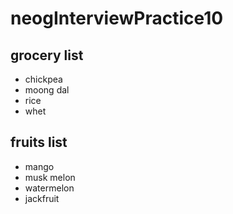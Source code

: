 # neogInterviewPractice10 
## grocery list

- chickpea
- moong dal
- rice
- whet

## fruits list

- mango
- musk melon
- watermelon
- jackfruit
